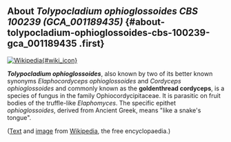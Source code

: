 About *Tolypocladium ophioglossoides CBS 100239 (GCA\_001189435)* {#about-tolypocladium-ophioglossoides-cbs-100239-gca_001189435 .first}
-----------------------------------------------------------------

[![Wikipedia](/img/wikipedia_logo_v2_en.png){#wiki_icon}](http://en.wikipedia.org/wiki/Tolypocladium_ophioglossoides)

***Tolypocladium ophioglossoides***, also known by two of its better
known synonyms *Elaphocordyceps ophioglossoides* and *Cordyceps
ophioglossoides* and commonly known as the **goldenthread cordyceps**,
is a species of fungus in the family Ophiocordycipitaceae. It is
parasitic on fruit bodies of the truffle-like *Elaphomyces*. The
specific epithet *ophioglossoides*, derived from Ancient Greek, means
\"like a snake\'s tongue\".

([Text](http://en.wikipedia.org/wiki/Tolypocladium_ophioglossoides) and
[image](https://commons.wikimedia.org/wiki/File:Elaphocordyceps.ophioglossoides.-.lindsey.jpg)
from [Wikipedia](http://en.wikipedia.org/), the free encyclopaedia.)
